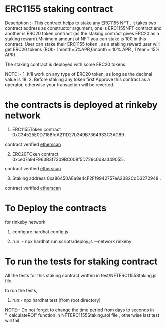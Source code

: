 # ERC1155 staking contract 

Description :- This contract helps to stake any ERC1155 NFT . it takes two contract address as constructor argument, one is ERC1155NFT contract and another is ERC20 token contract (as the staking contract gives ERC20 as a staking reward).Minimum amount of NFT you can stake is 100 in this contract. User can stake their ERC1155 token , as a staking reward user will get ERC20 tokens (ROI:- 1month=5%APR,6month = 10% APR , 1Year = 15% APR) .

The staking contract is deployed with some ERC20 tokens. 



NOTE :- 
    1. It'll work on any type of ERC20 token, as long as the decimal value is 18.
    2. Before staking any token first Approve this contract as a operator, otherwise your transaction will be reverted.

# the contracts is deployed at rinkeby network 

1. ERC1155Token contract 0xC34525E0D7188fdA211D27b349B7364933C3AC89 .

contract verified [etherscan](https://rinkeby.etherscan.io/address/0xC34525E0D7188fdA211D27b349B7364933C3AC89#code) 

2. ERC20TOken contract 0xce07a94F963B3f7309BC008f5D729c0d8a349055 .

contract verified [etherscan](https://rinkeby.etherscan.io/address/0xce07a94F963B3f7309BC008f5D729c0d8a349055#code)

3. Staking address 0xa86450AEa8e4cF2Ff9942757eA2382CdD3272948 . 

contract verified [etherscan](https://rinkeby.etherscan.io/address/0xa86450AEa8e4cF2Ff9942757eA2382CdD3272948#code)

# To Deploy the contracts 

for rinkeby network 

1. configure hardhat.config.js

2. run :- npx hardhat run scripts/deploy.js --network rinkeby

# To run the tests for staking contract

All the tests for this staking contract written in test/NFTERC1155Staking.js file.

to run the tests,

1. run:- npx hardhat test (from root directory)

NOTE:- Do not forget to change the time period from days to seconds in "_calculateROI" function in NFTERC1155Staking.sol file , otherwise last test will fail
